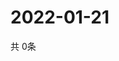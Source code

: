 # 2022-01-21
  共 0条

  <!-- BEGIN -->
  <!-- 最后更新时间Fri Jan 21 2022 02:20:45 GMT+0000 (Coordinated Universal Time) -->
  
  <!-- END -->
  
  